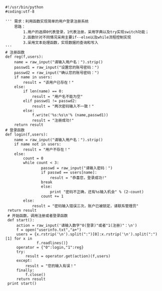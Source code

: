 	#!/usr/bin/python
	#coding:utf-8
	
	''' 需求：利用函数实现简单的用户登录注册系统
	    思路：
	        1.用户的选择0代表登录，1代表注册，采用字典以及try实现switch功能；
	        2.函数针对不同情况采用主要if--else以及while流程控制实现
	        3.采用文本处理函数，实现数据的查询和写入
	'''
	# 注册函数
	def reg(f,users):
	    name = raw_input("请输入用户名：").strip()
	    passwd1 = raw_input("设置您的账号密码：")
	    passwd2 = raw_input("确认您的账号密码：")
	    if name in users:
	        result = "该用户已存在！"
	    else:
	        if len(name) == 0:
	            result = "用户名不能为空"
	        elif passwd1 != passwd2:
	            result = "两次密码输入不一致！"
	        else:
	            f.write('%s:%s\n'% (name,passwd1))
	            result = "注册成功!"
	    return result
	# 登录函数
	def login(f,users):
	    name = raw_input("请输入用户名：").strip()
	    if name not in users:
	        result = "用户不存在！"
	    else:
	        count = 0
        	while count < 3:
             	    passwd = raw_input("请输入密码：")
             	    if passwd == users[name]:
                        result = "恭喜您，登录成功!"
                 	break
             	    else:
                        print "密码不正确，还有%s输入机会" % (2-count)
                 	count += 1
            else:
                result = "密码输入错误三次，账户已被锁定，请联系管理员"
     return result
	 # 开始函数，调用注册或者登录函数
	 def start():
	     action = raw_input('请输入数字"0(登录)"或者"1(注册)"：\n')
	     f = open("userinfo.txt","a+")
	     users = {x.rstrip('\n').split(":")[0]:x.rstrip('\n').split(":")[1] for x in
	              f.readlines()}
	     operator = {"0":login,"1":reg}
	     try:
	         result = operator.get(action)(f,users)
	     except:
	         result = "您的输入有误！"
	     finally:
	         f.close()
	     return result
	 print start()
